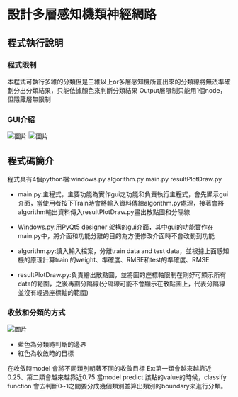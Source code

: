 # 設計多層感知機類神經網路
## 程式執行說明
### 程式限制
本程式可執行多維的分類但是三維以上or多層感知機所畫出來的分類線將無法準確劃分出分類結果，只能依據顏色來判斷分類結果
Output層限制只能用1個node，但隱藏層無限制
### GUI介紹
![圖片](https://user-images.githubusercontent.com/43849007/200174507-90460b5d-3bb7-421d-a277-f3a4b7ac164e.png)
![圖片](https://user-images.githubusercontent.com/43849007/200174559-64096ffe-50f7-48a5-9092-bff0c7b0c4af.png)
## 程式碼簡介
程式具有4個python檔:windows.py algorithm.py main.py resultPlotDraw.py

- main.py:主程式，主要功能為實作gui之功能和負責執行主程式，會先顯示gui介面，當使用者按下Train時會將輸入資料傳給algorithm.py處理，接著會將algorithm輸出資料傳入resultPlotDraw.py畫出散點圖和分隔線

- Windows.py:用PyQt5 designer 架構的gui介面，其中gui的功能實作在main.py中，將介面和功能分離的目的為方便修改介面時不會改動到功能

- algorithm.py:讀入輸入檔案，分離train data and test data，並根據上面感知機的原理計算train 的weight、準確度、RMSE和test的準確度、RMSE

- resultPlotDraw.py:負責繪出散點圖，並將圖的座標軸限制在剛好可顯示所有data的範圍，之後再劃分隔線(分隔線可能不會顯示在散點圖上，代表分隔線並沒有經過座標軸的範圍)

### 收斂和分類的方式
![圖片](https://user-images.githubusercontent.com/43849007/200174688-418c879e-82d5-4551-a529-085aa563c7d3.png) 
- 藍色為分類時判斷的邊界
- 紅色為收斂時的目標

在收斂時model 會將不同類別朝著不同的收斂目標 Ex:第一類會越來越靠近0.25、第二類會越來越靠近0.75
當model predict 該點的value的時候，classify function 會去判斷0~1之間要分成幾個類別並算出類別的boundary來進行分類。
